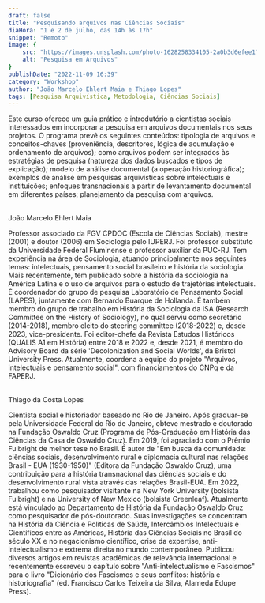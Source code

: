 ```yaml
---
draft: false
title: "Pesquisando arquivos nas Ciências Sociais"
diaHora: "1 e 2 de julho, das 14h às 17h"
snippet: "Remoto"
image: {
    src: "https://images.unsplash.com/photo-1628258334105-2a0b3d6efee1?&fit=crop&w=430&h=240",
    alt: "Pesquisa em Arquivos"
}
publishDate: "2022-11-09 16:39"
category: "Workshop"
author: "João Marcelo Ehlert Maia e Thiago Lopes"
tags: [Pesquisa Arquivística, Metodologia, Ciências Sociais]
---
```


Este curso oferece um guia prático e introdutório a cientistas sociais interessados em incorporar a pesquisa em arquivos documentais nos seus projetos. O programa prevê os seguintes conteúdos: tipologia de arquivos e conceitos-chaves (proveniência, descritores, lógica de acumulação e ordenamento de arquivos); como arquivos podem ser integrados às estratégias de pesquisa (natureza dos dados buscados e tipos de explicação); modelo de análise documental (a operação historiográfica); exemplos de análise em pesquisas arquivísticas sobre intelectuais e instituições; enfoques transnacionais a partir de levantamento documental em diferentes países; planejamento da pesquisa com arquivos.


<br>
<span class="text-2xl font-bold text-primary">João Marcelo Ehlert Maia</span>

Professor associado da FGV CPDOC (Escola de Ciências Sociais), mestre (2001) e doutor (2006) em Sociologia pelo IUPERJ. Foi professor substituto da Universidade Federal Fluminense e professor auxiliar da PUC-RJ. Tem experiência na área de Sociologia, atuando principalmente nos seguintes temas: intelectuais, pensamento social brasileiro e história da sociologia. Mais recentemente, tem publicado sobre a história da sociologia na América Latina e o uso de arquivos para o estudo de trajetórias intelectuais. É coordenador do grupo de pesquisa Laboratório de Pensamento Social (LAPES), juntamente com Bernardo Buarque de Hollanda. É também membro do grupo de trabalho em História da Sociologia da ISA (Research Committee on the History of Sociology), no qual serviu como secretário (2014-2018), membro eleito do steering committee (2018-2022) e, desde 2023, vice-presidente. Foi editor-chefe da Revista Estudos Históricos (QUALIS A1 em História) entre 2018 e 2022 e, desde 2021, é membro do Advisory Board da série 'Decolonization and Social Worlds', da Bristol University Press. Atualmente, coordena a equipe do projeto "Arquivos, intelectuais e pensamento social", com financiamentos do CNPq e da FAPERJ.

<br>
<span class="text-2xl font-bold text-primary">Thiago da Costa Lopes</span>

Cientista social e historiador baseado no Rio de Janeiro. Após graduar-se pela Universidade Federal do Rio de Janeiro, obteve mestrado e doutorado na Fundação Oswaldo Cruz (Programa de Pós-Graduação em História das Ciências da Casa de Oswaldo Cruz). Em 2019, foi agraciado com o Prêmio Fulbright de melhor tese no Brasil. É autor de "Em busca da comunidade: ciências sociais, desenvolvimento rural e diplomacia cultural nas relações Brasil - EUA (1930-1950)" (Editora da Fundação Oswaldo Cruz), uma contribuição para a história transnacional das ciências sociais e do desenvolvimento rural vista através das relações Brasil-EUA. Em 2022, trabalhou como pesquisador visitante na New York University (bolsista Fulbright) e na University of New Mexico (bolsista Greenleaf). Atualmente está vinculado ao Departamento de História da Fundação Oswaldo Cruz como pesquisador de pós-doutorado. Suas investigações se concentram na História da Ciência e Políticas de Saúde, Intercâmbios Intelectuais e Científicos entre as Américas, História das Ciências Sociais no Brasil do século XX e no negacionismo científico, crise da expertise, anti-intelectualismo e extrema direita no mundo contemporâneo. Publicou diversos artigos em revistas acadêmicas de relevância internacional e recentemente escreveu o capítulo sobre "Anti-intelectualismo e Fascismos" para o livro "Dicionário dos Fascismos e seus conflitos: história e historiografia" (ed. Francisco Carlos Teixeira da Silva, Alameda Edupe Press).
